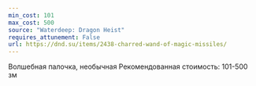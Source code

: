 ```yaml
---
min_cost: 101
max_cost: 500
source: "Waterdeep: Dragon Heist"
requires_attunement: False
url: https://dnd.su/items/2438-charred-wand-of-magic-missiles/
---
```


Волшебная палочка, необычная
Рекомендованная стоимость: 101-500 зм
